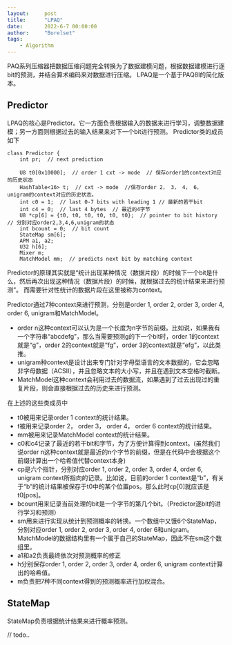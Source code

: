 ```yaml
---
layout:     post
title:      "LPAQ"
date:       2022-6-7 00:00:00
author:     "Borelset"
tags:
    - Algorithm
---
```


PAQ系列压缩器把数据压缩问题完全转换为了数据建模问题，根据数据建模进行逐bit的预测，并结合算术编码来对数据进行压缩。
LPAQ是一个基于PAQ8l的简化版本。

## Predictor
LPAQ的核心是Predictor。它一方面负责根据输入的数据来进行学习，调整数据建模；另一方面则根据过去的输入结果来对下一个bit进行预测。
Predictor类的成员如下
```
class Predictor {
    int pr;  // next prediction

    U8 t0[0x10000];  // order 1 cxt -> mode  // 保存order1的context对应的历史状态
    HashTable<16> t;  // cxt -> mode  //保存order 2， 3， 4， 6， unigram的context对应的历史状态。
    int c0 = 1;  // last 0-7 bits with leading 1 // 最新的若干bit
    int c4 = 0;  // last 4 bytes  // 最近的4字节
    U8 *cp[6] = {t0, t0, t0, t0, t0, t0};  // pointer to bit history // 分别对应order2,3,4,6,unigram的状态
    int bcount = 0;  // bit count
    StateMap sm[6];
    APM a1, a2;
    U32 h[6];
    Mixer m;
    MatchModel mm;  // predicts next bit by matching context
```
Predictor的原理其实就是“统计出现某种情况（数据片段）的时候下一个bit是什么，然后再次出现这种情况（数据片段）的时候，就根据过去的统计结果来进行预测”。
而需要针对性统计的数据片段在这里被称为context。

Predictor通过7种context来进行预测，分别是order 1, order 2, order 3, order 4, order 6, unigram和MatchModel。

* order n这种context可以认为是一个长度为n字节的前缀。比如说，如果我有一个字符串“abcdefg”，那么当需要预测g的下一个bit时，order 1的context就是“g”，order 2的context就是“fg”，order 3的context就是“efg”，以此类推。
* unigram种context是设计出来专门针对字母型语言的文本数据的，它会忽略非字母数据（ACSII），并且忽略文本的大小写，并且在遇到文本空格时截断。
* MatchModel这种context会利用过去的数据流，如果遇到了过去出现过的重复片段，则会直接根据过去的历史来进行预测。

在上述的这些类成员中
* t0被用来记录order 1 context的统计结果。
* t被用来记录order 2， order 3， order 4， order 6 context的统计结果。
* mm被用来记录MatchModel context的统计结果。
* c0和c4记录了最近的若干bit和字节，为了方便计算得到context。(虽然我们说order n这种context就是最近的n个字节的前缀，但是在代码中会根据这个前缀计算出一个哈希值代替context本身)
* cp是六个指针，分别对应order 1, order 2, order 3, order 4, order 6, unigram context所指向的记录。比如说，目前的order 1 context是“b”，有关于“b”的统计结果被保存于t0中的某个位置pos。那么此时cp[0]就应该是t0[pos]。
* bcount用来记录当前处理的bit是一个字节的第几个bit。（Predictor逐bit的进行学习和预测）
* sm用来进行实现从统计到预测概率的转换。一个数组中又饿6个StateMap，分别对应order 1, order 2, order 3, order 4, order 6和unigram。MatchModel的数据结构里有一个属于自己的StateMap，因此不在sm这个数组里。
* a1和a2负责最终依次对预测概率的修正
* h分别保存order 1, order 2, order 3, order 4, order 6, unigram context计算出的哈希值。
* m负责把7种不同context得到的预测概率进行加权混合。

## StateMap
StateMap负责根据统计结果来进行概率预测。

// todo..